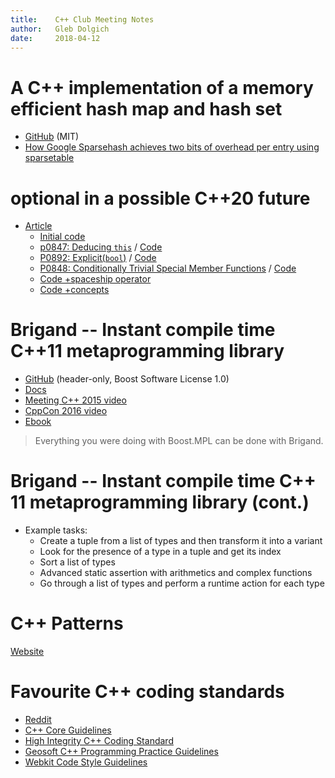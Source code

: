 ```yaml
---
title:    C++ Club Meeting Notes
author:   Gleb Dolgich
date:     2018-04-12
---
```


# A C++ implementation of a memory efficient hash map and hash set

* [GitHub](https://github.com/Tessil/sparse-map) (MIT)
* [How Google Sparsehash achieves two bits of overhead per entry using sparsetable](https://smerity.com/articles/2015/google_sparsehash.html)

# optional<T> in a possible C++20 future

* [Article](https://medium.com/@barryrevzin/optional-t-in-a-possible-c-20-future-6a1f2158fb76)
    * [Initial code](https://github.com/BRevzin/cpp_proposals/blob/0b67333c562b4cfa52a42efda1ba13ed45037900/optional/optional.h#L697-L711)
    * [p0847: Deducing `this`](http://www.open-std.org/jtc1/sc22/wg21/docs/papers/2018/p0847r0.html) / [Code](https://github.com/BRevzin/cpp_proposals/commit/5e13ffbc81fd534651212f412ffc5d18f7e718f8)
    * [P0892: Explicit(`bool`)](http://www.open-std.org/jtc1/sc22/wg21/docs/papers/2018/p0892r0.html) / [Code](https://github.com/BRevzin/cpp_proposals/commit/dc06c7feb972e44a4f919780d704c6e2a225e0b7)
    * [P0848: Conditionally Trivial Special Member Functions](http://www.open-std.org/jtc1/sc22/wg21/docs/papers/2017/p0848r0.html) / [Code](https://github.com/BRevzin/cpp_proposals/commit/87deaa7a292e946705a16c01dfc74895f6a245a7)
    * [Code +spaceship operator](https://github.com/BRevzin/cpp_proposals/commit/5da9873727af8b9be6b23ef6bbd1a1a53c1beb8f)
    * [Code +concepts](https://github.com/BRevzin/cpp_proposals/commit/902b772a61b7e4a718d1b511b8b688b58184e82c)

# Brigand -- Instant compile time C++11 metaprogramming library

* [GitHub](https://github.com/edouarda/brigand) (header-only, Boost Software License 1.0)
* [Docs](https://github.com/edouarda/brigand/wiki)
* [Meeting C++ 2015 video](https://www.youtube.com/watch?v=B8XSDhWx7hY)
* [CppCon 2016 video](https://www.youtube.com/watch?v=ky0JdPh_LgE)
* [Ebook](http://www.oreilly.com/programming/free/practical-c-plus-plus-metaprogramming.csp)

> Everything you were doing with Boost.MPL can be done with Brigand.

# Brigand -- Instant compile time C++ 11 metaprogramming library (cont.)

* Example tasks:
    * Create a tuple from a list of types and then transform it into a variant
    * Look for the presence of a type in a tuple and get its index
    * Sort a list of types
    * Advanced static assertion with arithmetics and complex functions
    * Go through a list of types and perform a runtime action for each type

# C++ Patterns

[Website](https://cpppatterns.com/)

# Favourite C++ coding standards

* [Reddit](https://www.reddit.com/r/cpp/comments/80m4vx/favorite_c_coding_standards/)
* [C++ Core Guidelines](http://isocpp.github.io/CppCoreGuidelines/CppCoreGuidelines)
* [High Integrity C++ Coding Standard](http://www.codingstandard.com/section/index/)
* [Geosoft C++ Programming Practice Guidelines](http://geosoft.no/development/cpppractice.html)
* [Webkit Code Style Guidelines](https://webkit.org/code-style-guidelines/)
